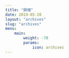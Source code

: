 ```yaml
---
title: "歸檔"
date: 2019-05-28
layout: "archives"
slug: "archives"
menu:
    main:
        weight: -70
        params: 
            icon: archives
---
```

